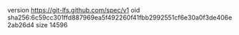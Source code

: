 version https://git-lfs.github.com/spec/v1
oid sha256:6c59cc301ffd887969ea5f492260f41fbb2992551cf6e30a0f3de406e2ab26d4
size 14596
